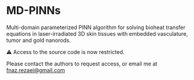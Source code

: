 # MD-PINNs
Multi-domain parameterized PINN algorithm for solving bioheat transfer equations in laser-irradiated 3D skin tissues with embedded vasculature, tumor and gold nanorods.

⚠️ Access to the source code is now restricted.

  Please contact the authors to request access, or email me at fnaz.rezaei@gmail.com
